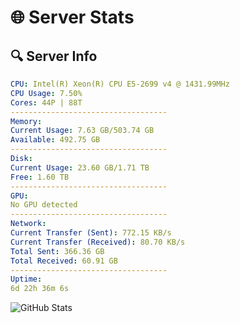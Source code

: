 # 🌐 Server Stats
## 🔍 Server Info
```yaml
CPU: Intel(R) Xeon(R) CPU E5-2699 v4 @ 1431.99MHz
CPU Usage: 7.50%
Cores: 44P | 88T
-----------------------------------
Memory:
Current Usage: 7.63 GB/503.74 GB
Available: 492.75 GB
-----------------------------------
Disk:
Current Usage: 23.60 GB/1.71 TB
Free: 1.60 TB
-----------------------------------
GPU:
No GPU detected
-----------------------------------
Network:
Current Transfer (Sent): 772.15 KB/s
Current Transfer (Received): 80.70 KB/s
Total Sent: 366.36 GB
Total Received: 60.91 GB
-----------------------------------
Uptime:
6d 22h 36m 6s
```
![GitHub Stats](https://img.shields.io/badge/Updated-2025-04-26_15:44:54-blue)